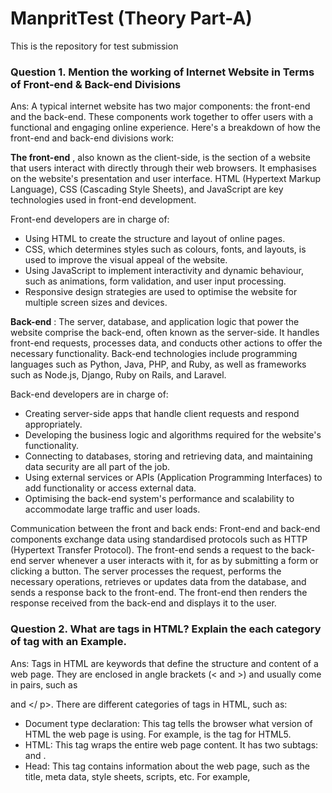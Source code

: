 # ManpritTest (Theory Part-A)
This is the repository for test submission

###  Question 1. Mention the working of Internet Website in Terms of Front-end & Back-end Divisions
Ans: A typical internet website has two major components: the front-end and the back-end. These components work together to offer users with a functional and engaging online experience. Here's a breakdown of how the front-end and back-end divisions work:

**The front-end** , also known as the client-side, is the section of a website that users interact with directly through their web browsers. It emphasises on the website's presentation and user interface. HTML (Hypertext Markup Language), CSS (Cascading Style Sheets), and JavaScript are key technologies used in front-end development.

Front-end developers are in charge of:

* Using HTML to create the structure and layout of online pages.
* CSS, which determines styles such as colours, fonts, and layouts, is used to improve the visual appeal of the website.
* Using JavaScript to implement interactivity and dynamic behaviour, such as animations, form validation, and user input processing.
* Responsive design strategies are used to optimise the website for multiple screen sizes and devices.

**Back-end** :
The server, database, and application logic that power the website comprise the back-end, often known as the server-side. It handles front-end requests, processes data, and conducts other actions to offer the necessary functionality. Back-end technologies include programming languages such as Python, Java, PHP, and Ruby, as well as frameworks such as Node.js, Django, Ruby on Rails, and Laravel.

Back-end developers are in charge of:
* Creating server-side apps that handle client requests and respond appropriately.
* Developing the business logic and algorithms required for the website's functionality.
* Connecting to databases, storing and retrieving data, and maintaining data security are all part of the job.
* Using external services or APIs (Application Programming Interfaces) to add functionality or access external data.
* Optimising the back-end system's performance and scalability to accommodate large traffic and user loads.

Communication between the front and back ends:
Front-end and back-end components exchange data using standardised protocols such as HTTP (Hypertext Transfer Protocol). The front-end sends a request to the back-end server whenever a user interacts with it, for as by submitting a form or clicking a button. The server processes the request, performs the necessary operations, retrieves or updates data from the database, and sends a response back to the front-end. The front-end then renders the response received from the back-end and displays it to the user.

###  Question 2. What are tags in HTML? Explain the each category of tag with an Example.
Ans: Tags in HTML are keywords that define the structure and content of a web page. They are enclosed in angle brackets (< and >) and usually come in pairs, such as <p> and </ p>. There are different categories of tags in HTML, such as:

* Document type declaration: This tag tells the browser what version of HTML the web page is using. For example, <!DOCTYPE html> is the tag for HTML5.
* HTML: This tag wraps the entire web page content. It has two subtags: <head> and <body>.
* Head: This tag contains information about the web page, such as the title, meta data, style sheets, scripts, etc. For example, <title>My Web Page< / title> sets the title of the web page.
* Body: This tag contains the main content of the web page, such as text, images, links, forms, etc. For example, <h 1>Welcome to My Web Page</ h 1> creates a heading with the text "Welcome to My Web Page".
* Structural: These tags define the layout and organization of the web page content. They include tags such as < div >, < section >, < article >, < header >, <footer>, etc. For example, < div id="main" >...< / div> creates a division with the id "main".
* Semantic: These tags provide meaning and context to the web page content. They include tags such as <p >, < e m > , < s t rong>, <a>, <i m g>, etc. For example, < p>This is a paragraph.< / p > creates a paragraph with the text "This is a paragraph".
* List: These tags create ordered or unordered lists of items. They include tags such as <o l>, <u l>, <l i >, etc. For example, <u l><l i>Apple</ l i><li>Banana</ l i><l i>Orange</ l i>< / u l> creates an unordered list of fruits.
* Table: These tags create tables of data. They include tags such as <ta ble>, <t r>, <t d>, <t h>, etc. For example, < t able ><t r><t h>Name</ t h><t h>Age</ t h></ t r><t r><t d>Alice< / t d><t d>25</ t d></ t r><t r><t d>Bob< / t d><t d>30< / t d></ t r>< / t able> creates a table with two columns and three rows.
* Form: These tags create forms for user input. They include tags such as <f orm>, <i nput>, <l abel>, <b utton> , etc. For example, <f orm action= "/ s ubmit" method="POST" ><l abel for="name" >Name:</ l abel><input type="text" id="name" name="name"><b utton type="submit">Submit</ b utton></ f orm> creates a form with a text input and a submit button.

### Question 3. Explain the working Procedure of Virtual DOM.
Ans: Virtual DOM is a concept that is used by some web frameworks, such as React, Vue.js, and Elm, to
improve the performance and efficiency of updating the UI.
Virtual DOM is a **lightweight JavaScript representation of the actual DOM** (Document Object Model),
which is the structure and content of a web page. 


Instead of directly manipulating the actual DOM, which can be slow and costly,
the framework creates a **copy of the DOM** in memory and renders the UI based on that.
Whenever there is a change in the state or data of the application, the framework updates
the virtual DOM first, and then compares it with the previous version of the virtual DOM.
This process is called **diffing**. The framework then identifies the **minimal changes** that
need to be applied to the actual DOM to reflect the new UI, and applies them
in a **batched** and **optimized** way. This process is called **patching**.

By using virtual DOM, the framework can avoid unnecessary and expensive DOM operations,
such as recalculating styles, layouts, and paints, and only update the parts of the UI that have changed.
This can result in faster and smoother user experience.

### Question 4:
Ans: MySQL and NoSQL are two types of database management systems with distinct methods to data storage and retrieval. Some important distinctions between MySQL (a relational database management system) and NoSQL (a non-relational database management system) are as follows:


Data Structure:

MySQL uses a relational data model, which organises data into structured tables with preset schemas. It maintains rigorous data consistency and facilitates cross-table relationships via foreign keys.
NoSQL databases use a variety of data models, such as key-value, document, columnar, and graph models. They provide flexible schemas that enable dynamic and unstructured data storage. Relationships between data entities are often not enforced in NoSQL databases.
Scalability:

MySQL: MySQL databases usually scale vertically by adding more resources to a single server (such as CPU, RAM, or storage) to handle increased data and user load. It supports replication for read scalability, but adding more write capacity can be challenging.
NoSQL: NoSQL databases are designed to scale horizontally by distributing data across multiple servers, also known as sharding. They provide built-in mechanisms for high scalability and can handle large amounts of data and high traffic loads more efficiently.
Query Language:

MySQL: MySQL uses SQL (Structured Query Language) for querying and manipulating data. SQL is a declarative language that allows complex queries, joins, and transactions.
NoSQL: NoSQL databases often have their own query languages or APIs that are specific to the data model they use. For example, MongoDB uses a JSON-like query language, while Cassandra uses CQL (Cassandra Query Language).
Schema Flexibility:

MySQL: MySQL enforces a fixed schema, meaning that data must conform to a predefined structure and adhere to the table schema. Any changes to the schema require altering the table structure.
NoSQL: NoSQL databases offer schema flexibility, allowing for dynamic and unstructured data. They do not require a predefined schema, and each record/document can have its own structure, enabling agile development and easy schema evolution.
ACID Transactions:

MySQL: MySQL provides strong support for ACID (Atomicity, Consistency, Isolation, Durability) transactions, ensuring data integrity and reliability.
NoSQL: NoSQL databases may have varying levels of transaction support. Some NoSQL databases sacrifice strict consistency guarantees in favor of higher scalability and performance, offering eventual consistency models or relaxed transactional guarantees.
Use Cases:

MySQL: MySQL is well-suited for applications that require structured data, complex queries, and strong data consistency, such as e-commerce platforms, financial systems, and content management systems.
NoSQL: NoSQL databases excel in scenarios with large-scale data, high-speed data ingestion, flexible schemas, and distributed data processing, making them suitable for real-time analytics, IoT applications, social media platforms, and content caching.
It's important to note that these are general differences, and the choice between MySQL and NoSQL depends on specific project requirements, data characteristics, scalability needs, and development preferences.

### Q4:
I will explain mysql. <br>
MySQL is a popular database management system that helps store, organize, and retrieve structured data. It's like a digital filing cabinet where you can store information in tables and access it whenever needed. Let me explain it in simpler terms:

Imagine you have a collection of books, and you want to keep track of their details like title, author, price, and publication date. MySQL allows you to create a virtual "bookstore" where you can store this information in a structured manner.

In this virtual bookstore, you can create different tables to represent different categories of data. For example, you can have a "books" table to store book-related information. Each row in the table represents a specific book, and each column represents a specific piece of information about the book, such as the title, author, price, and publication date.

Using SQL (Structured Query Language), which is the language MySQL understands, you can perform various operations on the data. For instance, you can insert a new book into the "books" table by providing the details like the book's title, author, price, and publication date.

You can also retrieve information from the database. For example, you can ask MySQL to give you a list of all the books in the "books" table. You can even ask for specific books based on certain criteria, like books published after a certain date or books written by a particular author.

Additionally, you can update existing data in the database. For example, if the price of a book changes, you can ask MySQL to update the price in the corresponding row of the "books" table.

If you decide that you no longer need a book in the database, you can ask MySQL to delete that particular row from the "books" table.

MySQL offers many more features and capabilities, including handling large amounts of data efficiently, supporting complex queries, and ensuring data integrity. It is widely used in various applications ranging from simple websites to complex enterprise systems.
